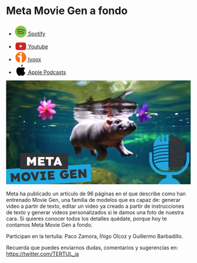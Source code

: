 # Meta Movie Gen a fondo

- [<img src="../../res/spotify-icon-256.webp" alt="spotify_logo" width="32" style="position: relative; top: 5px;"> Spotify](https://open.spotify.com/episode/6jxGSVMzqo8K9qV302axtR?si=n4o7vAMhSf2UeT4VDwxunQ)
- [<img src="../../res/youtube-icon-256.png" alt="youtube_logo" width="32" style="position: relative; top: 10px;"> Youtube](https://youtu.be/3iYIpJ-B4Cw)
- [<img src="../../res/ivoox-icon-256.webp" alt="ivoox_logo" width="32" style="position: relative; top: 5px;"> Ivoox](https://go.ivoox.com/rf/135693342)
- [<img src="../../res/apple-icon-256.webp" alt="apple_logo" width="32" style="position: relative; top: 5px;"> Apple Podcasts](https://podcasts.apple.com/us/podcast/meta-movie-gen-a-fondo/id1669083682?i=1000676186422)

![movie gen](res/2024-11-08-09-36-32.png)

Meta ha publicado un artículo de 96 páginas en el que describe como han entrenado Movie Gen, una familia de modelos que es capaz de: generar video a partir de texto, editar un video ya creado a partir de instrucciones de texto y generar videos personalizados si le damos una foto de nuestra cara. Si quieres conocer todos los detalles quédate, porque hoy te contamos Meta Movie Gen a fondo.

Participan en la tertulia: Paco Zamora, Íñigo Olcoz y Guillermo Barbadillo.

Recuerda que puedes enviarnos dudas, comentarios y sugerencias en: <https://twitter.com/TERTUL_ia>
